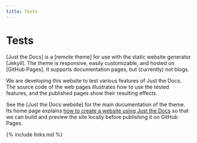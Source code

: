 ```yaml
---
title: Tests
---
```


# Tests

[Just the Docs] is a [remote theme] for use with the static website generator [Jekyll].
The theme is responsive, easily customizable, and hosted on [GitHub Pages].
It supports documentation pages, but (currently) not blogs.

We are developing this website to test various features of Just the Docs.
The source code of the web pages illustrates how to use the tested features,
and the published pages show their resulting effects.

See the [Just the Docs website] for the main documentation of the theme.
Its home page explains
[how to create a website using Just the Docs](https://just-the-docs.github.io/just-the-docs/#getting-started)
so that we can build and preview the site locally before publishing it on GitHub Pages.

{% include links.md %}
